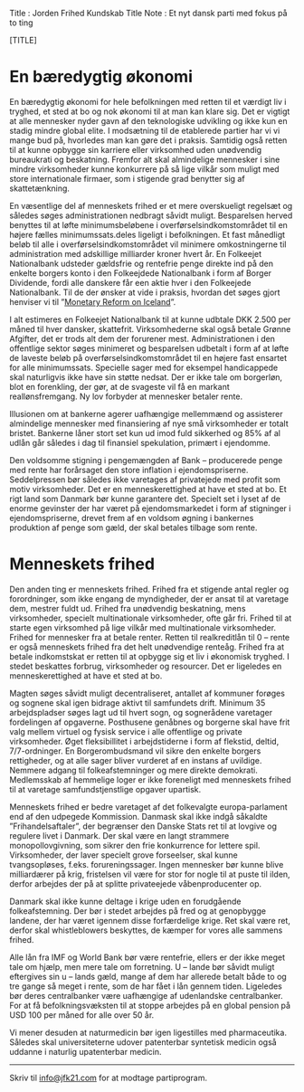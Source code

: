 Title       : Jorden Frihed Kundskab 
Title Note  : Et nyt dansk parti med fokus på to ting

[TITLE]



# En bæredygtig økonomi

En bæredygtig økonomi for hele befolkningen med retten til et værdigt liv i tryghed, et sted at bo og nok økonomi til at man kan klare sig. Det er vigtigt at alle mennesker nyder gavn af den teknologiske udvikling og ikke kun en stadig mindre global elite. I modsætning til de etablerede partier har vi vi mange bud på, hvorledes man kan gøre det i praksis. Samtidig også retten til at kunne opbygge sin karriere eller virksomhed uden unødvendig bureaukrati og beskatning. Fremfor alt skal almindelige mennesker i sine mindre virksomheder kunne konkurrere på så lige vilkår som muligt med store internationale firmaer, som i stigende grad benytter sig af skattetænkning. 

En væsentlige del af menneskets frihed er et mere overskueligt regelsæt og således søges administrationen nedbragt såvidt muligt. Besparelsen herved benyttes til at løfte minimumsbeløbene i overførselsindkomstområdet til en højere fælles minimumssats.deles ligeligt i befolkningen. Et fast månedligt beløb til alle i overførselsindkomstområdet vil minimere omkostningerne til administration med adskillige milliarder kroner hvert år. En Folkeejet Nationalbank udsteder gældsfrie og rentefrie penge direkte ind på den enkelte borgers konto i den Folkeejdede Nationalbank i form af Borger Dividende, fordi alle danskere får een aktie hver i den Folkeejede Nationalbank. Til de der ønsker at vide i praksis, hvordan det søges gjort henviser vi til ”[Monetary Reform on Iceland](https://www.forsaetisraduneyti.is/media/Skyrslur/monetary-reform.pdf)”. 

I alt estimeres en Folkeejet Nationalbank til at kunne udbtale DKK 2.500 per måned til hver dansker, skattefrit. Virksomhederne skal også betale Grønne Afgifter, det er trods alt dem der forurener mest. Administrationen i den offentlige sektor søges minimeret og besparelsen udbetalt i form af at løfte de laveste beløb på overførselsindkomstområdet til en højere fast ensartet for alle minimumssats. Specielle sager med for eksempel handicappede skal naturligvis ikke have sin støtte nedsat. Der er ikke tale om borgerløn, blot en forenkling, der gør, at de svageste vil få en markant reallønsfremgang. Ny lov forbyder at mennesker betaler rente. 

Illusionen om at bankerne agerer uafhængige mellemmænd og assisterer almindelige mennesker med finansiering af nye små virksomheder er totalt bristet. Bankerne låner stort set kun ud imod fuld sikkerhed og 85% af al udlån går således i dag til finansiel spekulation, primært i ejendomme.  

Den voldsomme stigning i pengemængden af Bank – producerede penge med rente har forårsaget den store inflation i ejendomspriserne. Seddelpressen bør således ikke varetages af privatejede med profit som motiv virksomheder. Det er en menneskerettighed at have et sted at bo. Et rigt land som Danmark bør kunne garantere det. Specielt set i lyset af de enorme gevinster der har været på ejendomsmarkedet i form af stigninger i ejendomspriserne, drevet frem af en voldsom øgning i bankernes produktion af penge som gæld, der skal betales tilbage som rente. 



# Menneskets frihed

Den anden ting er menneskets frihed. Frihed fra et stigende antal regler og forordninger, som ikke engang de myndigheder, der er ansat til at varetage dem, mestrer fuldt ud. Frihed fra unødvendig beskatning, mens virksomheder, specielt multinationale virksomheder, ofte går fri. Frihed til at starte egen virksomhed på lige vilkår med multinationale virksomheder. Frihed for mennesker fra at betale renter. Retten til realkreditlån til 0 – rente er også menneskets frihed fra det helt unødvendige renteåg. Frihed fra at betale indkomstskat er retten til at opbygge sig et liv i økonomisk tryghed. I stedet beskattes forbrug, virksomheder og resourcer. Det er ligeledes en menneskerettighed at have et sted at bo. 

Magten søges såvidt muligt decentraliseret, antallet af kommuner forøges og sognene skal igen bidrage aktivt til samfundets drift. Minimum 35 arbejdspladser søges lagt ud til hvert sogn, og sognerådene varetager fordelingen af opgaverne. Posthusene genåbnes og borgerne skal have frit valg mellem virtuel og fysisk service i alle offentlige og private virksomheder. Øget fleksibillitet i arbejdstiderne i form af flekstid, deltid, 7/7-ordninger. En Borgerombudsmand vil sikre den enkelte borgers rettigheder, og at alle sager bliver vurderet af en instans af uvildige. Nemmere adgang til folkeafstemninger og mere direkte demokrati. Medlemsskab af hemmelige loger er ikke foreneligt med menneskets frihed til at varetage samfundstjenstlige opgaver upartisk. 

Menneskets frihed er bedre varetaget af det folkevalgte europa-parlament end af den udpegede Kommission. Danmask skal ikke indgå såkaldte ”Frihandelsaftaler”, der begrænser den Danske Stats ret til at lovgive og regulere livet i Danmark. Der skal være en langt strammere monopollovgivning, som sikrer den frie konkurrence for lettere spil. Virksomheder, der laver specielt grove forseelser, skal kunne tvangsopløses, f.eks. forureningssager. Ingen mennesker bør kunne blive milliardærer på krig, fristelsen vil være for stor for nogle til at puste til ilden, derfor arbejdes der på at splitte privateejede våbenproducenter op. 

Danmark skal ikke kunne deltage i krige uden en forudgående folkeafstemning. Der bør i stedet arbejdes på fred og at genopbygge landene, der har været igennem disse forfærdelige krige.  Ret skal være ret, derfor skal whistleblowers beskyttes, de kæmper for vores alle sammens frihed. 

Alle lån fra IMF og World Bank bør være rentefrie, ellers er der ikke meget tale om hjælp, men mere tale om forretning. U – lande bør såvidt muligt eftergives sin u – lands gæld, mange af dem har allerede betalt både to og tre gange så meget i rente, som de har fået i lån gennem tiden. Ligeledes bør deres centralbanker være uafhængige af udenlandske centralbanker. For at få befolkningsvæksten til at stoppe arbejdes på en global pension på USD 100 per måned for alle over 50 år. 

Vi mener desuden at naturmedicin bør igen ligestilles med pharmaceutika. Således skal universiteterne udover patenterbar syntetisk medicin også uddanne i naturlig upatenterbar medicin. 


----

Skriv til info@jfk21.com for at modtage partiprogram.
